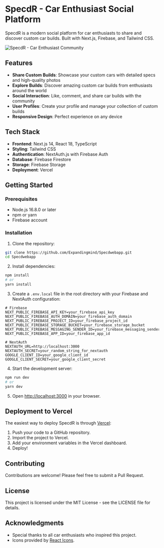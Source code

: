 # SpecdR - Car Enthusiast Social Platform

SpecdR is a modern social platform for car enthusiasts to share and discover custom car builds. Built with Next.js, Firebase, and Tailwind CSS.

![SpecdR - Car Enthusiast Community](https://placehold.co/1200x630/FF4605/FFFFFF/png?text=SpecdR)

## Features

- **Share Custom Builds**: Showcase your custom cars with detailed specs and high-quality photos
- **Explore Builds**: Discover amazing custom car builds from enthusiasts around the world
- **Social Interaction**: Like, comment, and share car builds with the community
- **User Profiles**: Create your profile and manage your collection of custom builds
- **Responsive Design**: Perfect experience on any device

## Tech Stack

- **Frontend**: Next.js 14, React 18, TypeScript
- **Styling**: Tailwind CSS
- **Authentication**: NextAuth.js with Firebase Auth
- **Database**: Firebase Firestore
- **Storage**: Firebase Storage
- **Deployment**: Vercel

## Getting Started

### Prerequisites

- Node.js 16.8.0 or later
- npm or yarn
- Firebase account

### Installation

1. Clone the repository:
```bash
git clone https://github.com/Expandingmind/Specdwebapp.git
cd Specdwebapp
```

2. Install dependencies:
```bash
npm install
# or
yarn install
```

3. Create a `.env.local` file in the root directory with your Firebase and NextAuth configuration:
```
# Firebase
NEXT_PUBLIC_FIREBASE_API_KEY=your_firebase_api_key
NEXT_PUBLIC_FIREBASE_AUTH_DOMAIN=your_firebase_auth_domain
NEXT_PUBLIC_FIREBASE_PROJECT_ID=your_firebase_project_id
NEXT_PUBLIC_FIREBASE_STORAGE_BUCKET=your_firebase_storage_bucket
NEXT_PUBLIC_FIREBASE_MESSAGING_SENDER_ID=your_firebase_messaging_sender_id
NEXT_PUBLIC_FIREBASE_APP_ID=your_firebase_app_id

# NextAuth
NEXTAUTH_URL=http://localhost:3000
NEXTAUTH_SECRET=your_random_string_for_nextauth
GOOGLE_CLIENT_ID=your_google_client_id
GOOGLE_CLIENT_SECRET=your_google_client_secret
```

4. Start the development server:
```bash
npm run dev
# or
yarn dev
```

5. Open [http://localhost:3000](http://localhost:3000) in your browser.

## Deployment to Vercel

The easiest way to deploy SpecdR is through [Vercel](https://vercel.com):

1. Push your code to a GitHub repository.
2. Import the project to Vercel.
3. Add your environment variables in the Vercel dashboard.
4. Deploy!

## Contributing

Contributions are welcome! Please feel free to submit a Pull Request.

## License

This project is licensed under the MIT License - see the LICENSE file for details.

## Acknowledgments

- Special thanks to all car enthusiasts who inspired this project.
- Icons provided by [React Icons](https://react-icons.github.io/react-icons/). 